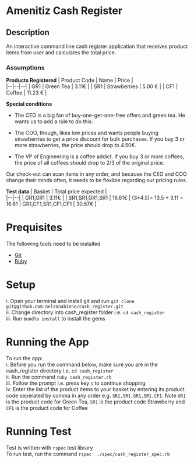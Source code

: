 # Amenitiz Cash Register
## Description
An interactive command line cash register application that receives product items from user and calculates the total price. 

### Assumptions

**Products Registered**
| Product Code | Name | Price |  
|--|--|--|
| GR1 |  Green Tea | 3.11€ |
| SR1 |  Strawberries | 5.00 € |
| CF1 |  Coffee | 11.23 € |

**Special conditions**

- The CEO is a big fan of buy-one-get-one-free offers and green tea.
  He wants us to add a  rule to do this.

- The COO, though, likes low prices and wants people buying strawberries to get a price  discount for bulk purchases.
  If you buy 3 or more strawberries, the price should drop to 4.50€.

- The VP of Engineering is a coffee addict.
  If you buy 3 or more coffees, the price of all coffees should drop to 2/3 of the original price.

Our check-out can scan items in any order, and because the CEO and COO change their minds  often, it needs to be flexible regarding our pricing rules.

**Test data**
| Basket | Total price expected |  
|--|--|
| GR1,GR1 |  3.11€ |
| SR1,SR1,GR1,SR1 |  16.61€ |   (3*4.5)= 13.5 + 3.11 = 16.61
| GR1,CF1,SR1,CF1,CF1 |  30.57€ |

# Prequisites
The following tools need to be installed
* [Git](https://github.com/git-guides/install-git "Git")
* [Ruby](https://www.ruby-lang.org/en/documentation/installation/ "Ruby")

# Setup
i. Open your terminal and install git and run `git clone git@github.com:nelsonabieno/cash_register.git` <br>
ii. Change directory into cash_register folder i.e. `cd cash_register` <br>
iii. Run `bundle install` to install the gems

# Running the App
To run the app: <br>
i.  Before you run the command below, make sure you are in the cash_register directory i.e. `cd cash_register` <br>
ii. Run the command `ruby cash_register.rb` <br>
iii. Follow the prompt i.e. press key `s` to continue shopping <br>
iv. Enter the list of the product items to your basket by entering its product code seperated by comma in any order e.g. `SR1,SR1,GR1,SR1,CF1`. Note `GR1` is the product code for Green Tea, `SR1` is the product code Strawberry and `CF1` is the product code for Coffee

# Running Test
Test is written with `rspec` test library <br> To run test, run the command `rspec  ./spec/cash_register_spec.rb`

